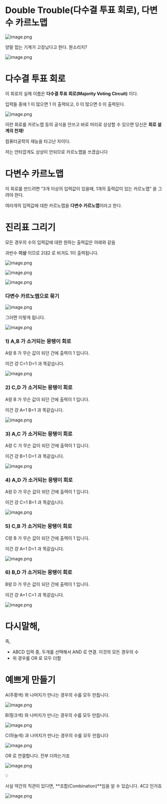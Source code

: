 # Double Trouble(다수결 투표 회로), 다변수 카르노맵

![image.png](Double%20Trouble(%E1%84%83%E1%85%A1%E1%84%89%E1%85%AE%E1%84%80%E1%85%A7%E1%86%AF%20%E1%84%90%E1%85%AE%E1%84%91%E1%85%AD%20%E1%84%92%E1%85%AC%E1%84%85%E1%85%A9),%20%E1%84%83%E1%85%A1%E1%84%87%E1%85%A7%E1%86%AB%E1%84%89%E1%85%AE%20%E1%84%8F%E1%85%A1%E1%84%85%E1%85%B3%E1%84%82%E1%85%A9%E1%84%86%201bc80ae0869c81c19420e5485ddbd2ed/image.png)

양말 접는 기계가 고장났다고 한다. 뭔소리지?

![image.png](Double%20Trouble(%E1%84%83%E1%85%A1%E1%84%89%E1%85%AE%E1%84%80%E1%85%A7%E1%86%AF%20%E1%84%90%E1%85%AE%E1%84%91%E1%85%AD%20%E1%84%92%E1%85%AC%E1%84%85%E1%85%A9),%20%E1%84%83%E1%85%A1%E1%84%87%E1%85%A7%E1%86%AB%E1%84%89%E1%85%AE%20%E1%84%8F%E1%85%A1%E1%84%85%E1%85%B3%E1%84%82%E1%85%A9%E1%84%86%201bc80ae0869c81c19420e5485ddbd2ed/image%201.png)

# 다수결 투표 회로

이 회로의 실제 이름은 **다수결 투표 회로(Majority Voting Circuit)** 이다.

입력들 중에 1 이 많으면 1 이 출력되고, 0 이 많으면 0 이 출력된다.

![image.png](Double%20Trouble(%E1%84%83%E1%85%A1%E1%84%89%E1%85%AE%E1%84%80%E1%85%A7%E1%86%AF%20%E1%84%90%E1%85%AE%E1%84%91%E1%85%AD%20%E1%84%92%E1%85%AC%E1%84%85%E1%85%A9),%20%E1%84%83%E1%85%A1%E1%84%87%E1%85%A7%E1%86%AB%E1%84%89%E1%85%AE%20%E1%84%8F%E1%85%A1%E1%84%85%E1%85%B3%E1%84%82%E1%85%A9%E1%84%86%201bc80ae0869c81c19420e5485ddbd2ed/image%202.png)

이런 회로를 카르노맵 등의 공식을 안쓰고 바로 머리로 상상할 수 있으면 당신은 **회로 설계의 천재!**

컴퓨터공학의 재능을 타고난 자이다.

저는 안타깝게도 상상이 안되므로 카르노맵을 쓰겠습니다

# 다변수 카르노맵

이 회로를 만드려면 “3개 이상의 입력값이 있을때, 1개의 출력값이 있는 카르노맵” 을 그려야 한다.

여러개의 입력값에 대한 카르노맵을 **다변수 카르노맵**이라고 한다.

# 진리표 그리기

모든 경우의 수의 입력값에 대한 원하는 출력값은 아래와 같음

과반수 **이상** 이므로 2대2 로 비겨도 1이 출력됩니다.

![image.png](Double%20Trouble(%E1%84%83%E1%85%A1%E1%84%89%E1%85%AE%E1%84%80%E1%85%A7%E1%86%AF%20%E1%84%90%E1%85%AE%E1%84%91%E1%85%AD%20%E1%84%92%E1%85%AC%E1%84%85%E1%85%A9),%20%E1%84%83%E1%85%A1%E1%84%87%E1%85%A7%E1%86%AB%E1%84%89%E1%85%AE%20%E1%84%8F%E1%85%A1%E1%84%85%E1%85%B3%E1%84%82%E1%85%A9%E1%84%86%201bc80ae0869c81c19420e5485ddbd2ed/image%203.png)

![image.png](Double%20Trouble(%E1%84%83%E1%85%A1%E1%84%89%E1%85%AE%E1%84%80%E1%85%A7%E1%86%AF%20%E1%84%90%E1%85%AE%E1%84%91%E1%85%AD%20%E1%84%92%E1%85%AC%E1%84%85%E1%85%A9),%20%E1%84%83%E1%85%A1%E1%84%87%E1%85%A7%E1%86%AB%E1%84%89%E1%85%AE%20%E1%84%8F%E1%85%A1%E1%84%85%E1%85%B3%E1%84%82%E1%85%A9%E1%84%86%201bc80ae0869c81c19420e5485ddbd2ed/image%204.png)

![image.png](Double%20Trouble(%E1%84%83%E1%85%A1%E1%84%89%E1%85%AE%E1%84%80%E1%85%A7%E1%86%AF%20%E1%84%90%E1%85%AE%E1%84%91%E1%85%AD%20%E1%84%92%E1%85%AC%E1%84%85%E1%85%A9),%20%E1%84%83%E1%85%A1%E1%84%87%E1%85%A7%E1%86%AB%E1%84%89%E1%85%AE%20%E1%84%8F%E1%85%A1%E1%84%85%E1%85%B3%E1%84%82%E1%85%A9%E1%84%86%201bc80ae0869c81c19420e5485ddbd2ed/image%205.png)

### 다변수 카르노맵으로 묶기

![image.png](Double%20Trouble(%E1%84%83%E1%85%A1%E1%84%89%E1%85%AE%E1%84%80%E1%85%A7%E1%86%AF%20%E1%84%90%E1%85%AE%E1%84%91%E1%85%AD%20%E1%84%92%E1%85%AC%E1%84%85%E1%85%A9),%20%E1%84%83%E1%85%A1%E1%84%87%E1%85%A7%E1%86%AB%E1%84%89%E1%85%AE%20%E1%84%8F%E1%85%A1%E1%84%85%E1%85%B3%E1%84%82%E1%85%A9%E1%84%86%201bc80ae0869c81c19420e5485ddbd2ed/image%206.png)

그러면 이렇게 됩니다.

![image.png](Double%20Trouble(%E1%84%83%E1%85%A1%E1%84%89%E1%85%AE%E1%84%80%E1%85%A7%E1%86%AF%20%E1%84%90%E1%85%AE%E1%84%91%E1%85%AD%20%E1%84%92%E1%85%AC%E1%84%85%E1%85%A9),%20%E1%84%83%E1%85%A1%E1%84%87%E1%85%A7%E1%86%AB%E1%84%89%E1%85%AE%20%E1%84%8F%E1%85%A1%E1%84%85%E1%85%B3%E1%84%82%E1%85%A9%E1%84%86%201bc80ae0869c81c19420e5485ddbd2ed/image%207.png)

### 1) A,B 가 소거되는 뭉탱이 회로

A랑 B 가 무슨 값이 되던 간에 출력이 1 입니다.

이건 걍 C=1 D=1 과 똑같습니다.

![image.png](Double%20Trouble(%E1%84%83%E1%85%A1%E1%84%89%E1%85%AE%E1%84%80%E1%85%A7%E1%86%AF%20%E1%84%90%E1%85%AE%E1%84%91%E1%85%AD%20%E1%84%92%E1%85%AC%E1%84%85%E1%85%A9),%20%E1%84%83%E1%85%A1%E1%84%87%E1%85%A7%E1%86%AB%E1%84%89%E1%85%AE%20%E1%84%8F%E1%85%A1%E1%84%85%E1%85%B3%E1%84%82%E1%85%A9%E1%84%86%201bc80ae0869c81c19420e5485ddbd2ed/image%208.png)

### 2) C,D 가 소거되는 뭉탱이 회로

A랑 B 가 무슨 값이 되던 간에 출력이 1 입니다.

이건 걍 A=1 B=1 과 똑같습니다.

![image.png](Double%20Trouble(%E1%84%83%E1%85%A1%E1%84%89%E1%85%AE%E1%84%80%E1%85%A7%E1%86%AF%20%E1%84%90%E1%85%AE%E1%84%91%E1%85%AD%20%E1%84%92%E1%85%AC%E1%84%85%E1%85%A9),%20%E1%84%83%E1%85%A1%E1%84%87%E1%85%A7%E1%86%AB%E1%84%89%E1%85%AE%20%E1%84%8F%E1%85%A1%E1%84%85%E1%85%B3%E1%84%82%E1%85%A9%E1%84%86%201bc80ae0869c81c19420e5485ddbd2ed/image%209.png)

### 3) A,C 가 소거되는 뭉탱이 회로

A랑 C 가 무슨 값이 되던 간에 출력이 1 입니다.

이건 걍 B=1 D=1 과 똑같습니다.

![image.png](Double%20Trouble(%E1%84%83%E1%85%A1%E1%84%89%E1%85%AE%E1%84%80%E1%85%A7%E1%86%AF%20%E1%84%90%E1%85%AE%E1%84%91%E1%85%AD%20%E1%84%92%E1%85%AC%E1%84%85%E1%85%A9),%20%E1%84%83%E1%85%A1%E1%84%87%E1%85%A7%E1%86%AB%E1%84%89%E1%85%AE%20%E1%84%8F%E1%85%A1%E1%84%85%E1%85%B3%E1%84%82%E1%85%A9%E1%84%86%201bc80ae0869c81c19420e5485ddbd2ed/image%2010.png)

### 4) A,D 가 소거되는 뭉탱이 회로

A랑 D 가 무슨 값이 되던 간에 출력이 1 입니다.

이건 걍 C=1 B=1 과 똑같습니다.

![image.png](Double%20Trouble(%E1%84%83%E1%85%A1%E1%84%89%E1%85%AE%E1%84%80%E1%85%A7%E1%86%AF%20%E1%84%90%E1%85%AE%E1%84%91%E1%85%AD%20%E1%84%92%E1%85%AC%E1%84%85%E1%85%A9),%20%E1%84%83%E1%85%A1%E1%84%87%E1%85%A7%E1%86%AB%E1%84%89%E1%85%AE%20%E1%84%8F%E1%85%A1%E1%84%85%E1%85%B3%E1%84%82%E1%85%A9%E1%84%86%201bc80ae0869c81c19420e5485ddbd2ed/image%2011.png)

### 5) C,B 가 소거되는 뭉탱이 회로

C랑 B 가 무슨 값이 되던 간에 출력이 1 입니다.

이건 걍 A=1 D=1 과 똑같습니다.

![image.png](Double%20Trouble(%E1%84%83%E1%85%A1%E1%84%89%E1%85%AE%E1%84%80%E1%85%A7%E1%86%AF%20%E1%84%90%E1%85%AE%E1%84%91%E1%85%AD%20%E1%84%92%E1%85%AC%E1%84%85%E1%85%A9),%20%E1%84%83%E1%85%A1%E1%84%87%E1%85%A7%E1%86%AB%E1%84%89%E1%85%AE%20%E1%84%8F%E1%85%A1%E1%84%85%E1%85%B3%E1%84%82%E1%85%A9%E1%84%86%201bc80ae0869c81c19420e5485ddbd2ed/image%2012.png)

### 6) B,D 가 소거되는 뭉탱이 회로

B랑 D 가 무슨 값이 되던 간에 출력이 1 입니다.

이건 걍 A=1 C=1 과 똑같습니다.

![image.png](Double%20Trouble(%E1%84%83%E1%85%A1%E1%84%89%E1%85%AE%E1%84%80%E1%85%A7%E1%86%AF%20%E1%84%90%E1%85%AE%E1%84%91%E1%85%AD%20%E1%84%92%E1%85%AC%E1%84%85%E1%85%A9),%20%E1%84%83%E1%85%A1%E1%84%87%E1%85%A7%E1%86%AB%E1%84%89%E1%85%AE%20%E1%84%8F%E1%85%A1%E1%84%85%E1%85%B3%E1%84%82%E1%85%A9%E1%84%86%201bc80ae0869c81c19420e5485ddbd2ed/image%2013.png)

# 다시말해,

즉, 

- ABCD 입력 중, 두개를 선택해서 AND 로 연결. 이것의 모든 경우의 수
- 위 경우를 OR 로 모두 더함

# 예쁘게 만들기

A(주황색) 와 나머지가 만나는 경우의 수를 모두 만듭니다.

![image.png](Double%20Trouble(%E1%84%83%E1%85%A1%E1%84%89%E1%85%AE%E1%84%80%E1%85%A7%E1%86%AF%20%E1%84%90%E1%85%AE%E1%84%91%E1%85%AD%20%E1%84%92%E1%85%AC%E1%84%85%E1%85%A9),%20%E1%84%83%E1%85%A1%E1%84%87%E1%85%A7%E1%86%AB%E1%84%89%E1%85%AE%20%E1%84%8F%E1%85%A1%E1%84%85%E1%85%B3%E1%84%82%E1%85%A9%E1%84%86%201bc80ae0869c81c19420e5485ddbd2ed/image%2014.png)

B(핑크색) 와 나머지가 만나는 경우의 수를 모두 만듭니다.

![image.png](Double%20Trouble(%E1%84%83%E1%85%A1%E1%84%89%E1%85%AE%E1%84%80%E1%85%A7%E1%86%AF%20%E1%84%90%E1%85%AE%E1%84%91%E1%85%AD%20%E1%84%92%E1%85%AC%E1%84%85%E1%85%A9),%20%E1%84%83%E1%85%A1%E1%84%87%E1%85%A7%E1%86%AB%E1%84%89%E1%85%AE%20%E1%84%8F%E1%85%A1%E1%84%85%E1%85%B3%E1%84%82%E1%85%A9%E1%84%86%201bc80ae0869c81c19420e5485ddbd2ed/image%2015.png)

C(하늘색) 과 나머지가 만나는 경우의 수를 모두 만듭니다

![image.png](Double%20Trouble(%E1%84%83%E1%85%A1%E1%84%89%E1%85%AE%E1%84%80%E1%85%A7%E1%86%AF%20%E1%84%90%E1%85%AE%E1%84%91%E1%85%AD%20%E1%84%92%E1%85%AC%E1%84%85%E1%85%A9),%20%E1%84%83%E1%85%A1%E1%84%87%E1%85%A7%E1%86%AB%E1%84%89%E1%85%AE%20%E1%84%8F%E1%85%A1%E1%84%85%E1%85%B3%E1%84%82%E1%85%A9%E1%84%86%201bc80ae0869c81c19420e5485ddbd2ed/image%2016.png)

OR 로 연결합니다. 전부 더하는거죠

![image.png](Double%20Trouble(%E1%84%83%E1%85%A1%E1%84%89%E1%85%AE%E1%84%80%E1%85%A7%E1%86%AF%20%E1%84%90%E1%85%AE%E1%84%91%E1%85%AD%20%E1%84%92%E1%85%AC%E1%84%85%E1%85%A9),%20%E1%84%83%E1%85%A1%E1%84%87%E1%85%A7%E1%86%AB%E1%84%89%E1%85%AE%20%E1%84%8F%E1%85%A1%E1%84%85%E1%85%B3%E1%84%82%E1%85%A9%E1%84%86%201bc80ae0869c81c19420e5485ddbd2ed/image%2017.png)

<aside>
💡

사실 약간의 직관이 있다면, **조합(Combination)**임을 알 수 있습니다. 4C2 인거죠

</aside>

![image.png](Double%20Trouble(%E1%84%83%E1%85%A1%E1%84%89%E1%85%AE%E1%84%80%E1%85%A7%E1%86%AF%20%E1%84%90%E1%85%AE%E1%84%91%E1%85%AD%20%E1%84%92%E1%85%AC%E1%84%85%E1%85%A9),%20%E1%84%83%E1%85%A1%E1%84%87%E1%85%A7%E1%86%AB%E1%84%89%E1%85%AE%20%E1%84%8F%E1%85%A1%E1%84%85%E1%85%B3%E1%84%82%E1%85%A9%E1%84%86%201bc80ae0869c81c19420e5485ddbd2ed/image%2018.png)